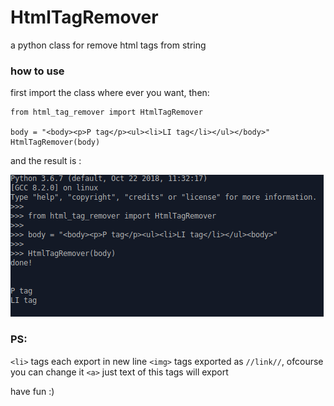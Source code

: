 # HtmlTagRemover
a python class for remove html tags from string

### how to use
first import the class where ever you want, then:
```
from html_tag_remover import HtmlTagRemover

body = "<body><p>P tag</p><ul><li>LI tag</li></ul></body>"
HtmlTagRemover(body)
```
and the result is :

![Image of Yaktocat](result.png)

### PS:
`<li>` tags each export in new line
`<img>` tags exported as `//link//`, ofcourse you can change it
`<a>` just text of this tags will export

have fun :)
